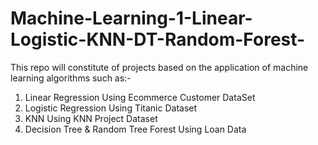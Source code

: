 # Machine-Learning-1-Linear-Logistic-KNN-DT-Random-Forest-
This repo will constitute of projects based on the application of machine learning  algorithms such as:-

1. Linear Regression Using Ecommerce Customer DataSet
2. Logistic Regression Using Titanic Dataset
3. KNN Using KNN Project Dataset
4. Decision Tree & Random Tree Forest Using Loan Data 
